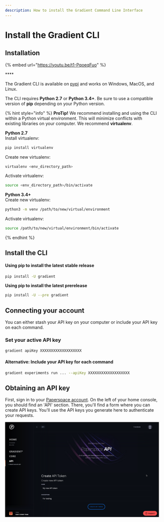 ```yaml
---
description: How to install the Gradient Command Line Interface
---
```


# Install the Gradient CLI

## Installation

{% embed url="https://youtu.be/t1-PqoeqFuo" %}

\*\*\*\*

The Gradient CLI is available on [pypi](https://pypi.org/project/paperspace/) and works on Windows, MacOS, and Linux.

The CLI requires **Python 2.7** or **Python 3.4+**. Be sure to use a compatible version of **pip** depending on your Python version.

{% hint style="info" %}
**ProTip!** We recommend installing and using the CLI within a Python virtual environment. This will minimize conflicts with existing libraries on your computer. We recommend **virtualenv**.

**Python 2.7**  
Install virtualenv:

```bash
pip install virtualenv
```

Create new virtualenv:

```bash
virtualenv <env_directory_path>
```

Activate virtualenv:

```bash
source <env_directory_path>/bin/activate
```

**Python 3.4+**  
Create new virtualenv:

```bash
python3 -m venv /path/to/new/virtual/environment
```

Activate virtualenv:

```bash
source /path/to/new/virtual/environment/bin/activate
```
{% endhint %}

## Install the CLI

#### **Using pip to install the latest stable release**

```bash
pip install -U gradient
```

**Using pip to install the latest prerelease**

```bash
pip install -U --pre gradient
```

## Connecting your account

You can either stash your API key on your computer or include your API key on each command.

### Set your active API key

```bash
gradient apiKey XXXXXXXXXXXXXXXXXXX
```

#### Alternative: Include your API key for each command

```bash
gradient experiments run ... --apiKey XXXXXXXXXXXXXXXXXXX
```

## Obtaining an API key

First, sign in to your [Paperspace account](https://paperspace.com/). On the left of your home console, you should find an 'API' section. There, you'll find a form where you can create API keys. You'll use the API keys you generate here to authenticate your requests.

![API keys section of the console \(https://www.paperspace.com/console/account/api\)](../.gitbook/assets/image%20%288%29.png)

